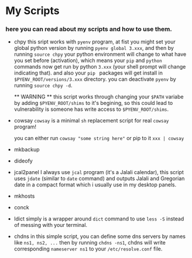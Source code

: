 # My Scripts
### here you can read about my scripts and how to use them.

* chpy
  this sript works with `pyenv` program, at fist you might set your global python version by running `pyenv global 3.xxx`, and then by running `source chpy` your python environment will change to what have you set before (activation), which means your `pip` and `python` commands now get run by python `3.xxx` (your shell prompt will change indicating that).
  and also your `pip ` packages will get install in `$PYENV_ROOT/versions/3.xxx` directory.
  you can deactivate `pyenv` by running `source chpy -d`.

  ** WARNING ** this script works through changing your `$PATH` variabe by adding `$PYENV_ROOT/shims` to it's begining, so this could lead to vulnerability is someone has write access to `$PYENV_ROOT/shims`.

* cowsay
  `cowsay` is a minimal `sh` replacement script for real `cowsay` program!

  you can either run `cowsay "some string here"` or pip to it `xxx | cowsay`

* mkbackup
* dideofy
* jcal2panel
  I always use `jcal` program (it's a Jalali calendar), this script uses `jdate` (similar to `date` command) and outputs Jalali and Gregorian date in a compact format which i usually use in my desktop panels.

* mkhosts
* conck
* ldict
  simply is a wrapper around `dict` command to use `less -S` instead of messing with your terminal.

* chdns
  in this simple script, you can define some dns servers by names like `ns1, ns2, ...` then by running `chdns -ns1`, chdns will write corresponding `nameserver ns1` to your `/etc/resolve.conf` file.
